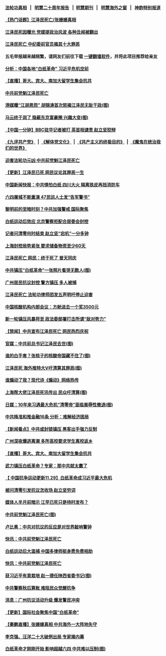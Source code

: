 #### [法轮功真相](https://github.com/gfw-breaker/truth/blob/master/README.md?t=0) &nbsp;&nbsp;|&nbsp;&nbsp; [明慧二十周年报告](https://github.com/gfw-breaker/mh-reports/blob/master/README.md?t=0) &nbsp;&nbsp;|&nbsp;&nbsp;[明慧期刊](https://github.com/gfw-breaker/mh-qikan) &nbsp;&nbsp;|&nbsp;&nbsp; [明慧海外之窗](https://github.com/gfw-breaker/mh-news/blob/master/README.md?t=0) &nbsp;&nbsp;|&nbsp;&nbsp; [神韵特别报道](https://github.com/gfw-breaker/mh-news/blob/master/shenyun.md?t=0)
#### [ 【热门话题】江泽民死亡/张姗姗真相](https://github.com/gfw-breaker/banned-news1/blob/master/pages/prog204/a103587057.md)
#### [ 江泽民死因曝光 党媒提政治风波 各种丑闻被翻出](https://github.com/gfw-breaker/banned-news1/blob/master/pages/prog204/a103587223.md)
#### [ 江泽民死亡 中纪委前官员揭其十大罪恶](https://github.com/gfw-breaker/banned-news1/blob/master/pages/prog204/a103587147.md)
#### 五毛举报越来越频繁，请网友们前往下载 [一键翻墙软件](https://github.com/gfw-breaker/ssr-accounts)，并将此项目推荐给亲友
#### [ 分析：中国各地“白纸革命” 习近平危机空前](https://github.com/gfw-breaker/banned-news1/blob/master/pages/prog204/a103587013.md)
#### [ 【直播】哥大、宾大、南加大留学生集会抗共](https://github.com/gfw-breaker/banned-news1/blob/master/pages/prog204/a103586948.md)
#### [ 中共前党魁江泽民死亡](https://github.com/gfw-breaker/banned-news1/blob/master/pages/prog204/a103587179.md)
#### [ 港媒曝“江胡恩怨” 胡锦涛首次怒揭江泽民无耻干政(图)](https://github.com/gfw-breaker/banned-news1/blob/master/pages/p2/1022968.md)
#### [ 马云终于润了 隐蔽东京富豪圈 兴趣大变(图)](https://github.com/gfw-breaker/banned-news1/blob/master/pages/p2/1022946.md)
#### [ 【中国一分钟】BBC驻华记者被打 英首相谴责 赵立坚狡辩](https://github.com/gfw-breaker/banned-news1/blob/master/pages/prog204/a103586922.md)
#### [《九评共产党》](https://github.com/begood0513/9ping.md/blob/master/README.md) &nbsp;|&nbsp; [《解体党文化》](../../../../jtdwh.md/blob/master/README.md)  &nbsp;|&nbsp; [《共产主义的终极目的》](../../../../gczydzjmd.md/blob/master/README.md) &nbsp;|&nbsp; [《魔鬼在统治我们的世界》](../../../../mgztzwmdsj.md/blob/master/README.md) 
#### [ 迫害法轮功元凶 中共前党魁江泽民死亡](https://github.com/gfw-breaker/banned-news1/blob/master/pages/prog204/a103587072.md)
#### [ 【更新】江泽民已死 网民议论其罪恶一生](https://github.com/gfw-breaker/banned-news1/blob/master/pages/nsc413/n13876029.md)
#### [ 中国新闻快报：中共惧怕白纸 四川大火 隔离铁皮再挡消防车](https://github.com/gfw-breaker/banned-news1/blob/master/pages/prog204/a103586908.md)
#### [ 六四屠城不能重演 47民运人士发“告军警书”](https://github.com/gfw-breaker/banned-news1/blob/master/pages/prog204/a103586828.md)
#### [ 黎明前的至暗时刻？中共加强警戒 国际聚焦](https://github.com/gfw-breaker/banned-news1/blob/master/pages/prog204/a103586920.md)
#### [ 白纸运动后效应 北京警察拒配合居委会封控](https://github.com/gfw-breaker/banned-news1/blob/master/pages/prog204/a103586906.md)
#### [ 记者问清零何时结束 赵立坚“宕机”一分多钟](https://github.com/gfw-breaker/banned-news1/blob/master/pages/prog204/a103586601.md)
#### [ 上海封控局势紧张 要求储备物资至少60天 ](https://github.com/gfw-breaker/banned-news1/blob/master/pages/prog204/a103587055.md)
#### [ 江泽民死亡 网民：终于死了 普天同庆](https://github.com/gfw-breaker/banned-news1/blob/master/pages/nsc413/n13875982.md)
#### [ 中共镇压“白纸革命”一张照片看哭无数人(图)](https://github.com/gfw-breaker/banned-news1/blob/master/pages/p2/1022948.md)
#### [ 广州居民抗议封控 警方镇压 多人被捕](https://github.com/gfw-breaker/banned-news1/blob/master/pages/prog204/a103587185.md)
#### [ 江泽民死亡 法轮功律师团发五声明吁停止迫害](https://github.com/gfw-breaker/banned-news1/blob/master/pages/prog204/a103587308.md)
#### [ 中国核酸机构内部会议：方舱进去一个奖3500元](https://github.com/gfw-breaker/banned-news1/blob/master/pages/prog204/a103587176.md)
#### [ 新一轮镇压风暴将至 政法委部署打击所谓“敌对势力”](https://github.com/gfw-breaker/banned-news1/blob/master/pages/prog204/a103586910.md)
#### [ 【禁闻】中共宣布江泽民死亡 网民热烈庆祝](https://github.com/gfw-breaker/banned-news1/blob/master/pages/prog204/a103587401.md)
#### [ 官媒：中共前总书记江泽民去世(图)](https://github.com/gfw-breaker/banned-news1/blob/master/pages/p2/1022963.md)
#### [ 谁的白手套？张核子的核酸帝国藏不住了(图)](https://github.com/gfw-breaker/banned-news1/blob/master/pages/p2/1022862.md)
#### [ 江泽民死 海外推特大V吁清算其罪恶(图)](https://github.com/gfw-breaker/banned-news1/blob/master/pages/p2/1022971.md)
#### [ 谁煽动了我？现代诗《煽动》网络热传](https://github.com/gfw-breaker/banned-news1/blob/master/pages/prog204/a103586781.md)
#### [ 上海帮大佬江泽民死讯传出 民众吁清算(图)](https://github.com/gfw-breaker/banned-news1/blob/master/pages/p2/1022990.md)
#### [ 日媒：10年来习遇最大危机“清零帝”面临羞辱性撤退(图)](https://github.com/gfw-breaker/banned-news1/blob/master/pages/p2/1022860.md)
#### [ 中共降准和推金融16条 分析：难解经济困局](https://github.com/gfw-breaker/banned-news1/blob/master/pages/nsc413/n13872995.md)
#### [ 【新闻看点】中共或封锁镇压 黑客出手强力反制](https://github.com/gfw-breaker/banned-news1/blob/master/pages/nsc413/n13875658.md)
#### [ 广州深夜爆逃离潮 多所高校要求学生离校返乡](https://github.com/gfw-breaker/banned-news1/blob/master/pages/prog204/a103587063.md)
#### [ 【直播】哥大、宾大、南加大留学生集会抗共](https://github.com/gfw-breaker/banned-news1/blob/master/pages/nf4514/n13875540.md)
#### [ 武力镇压白纸革命？专家：那中共就太蠢了](https://github.com/gfw-breaker/banned-news1/blob/master/pages/prog204/a103586750.md)
#### [ 【 中国抗争运动更新11.29】白纸革命成习近平最大危机](https://github.com/gfw-breaker/banned-news1/blob/master/pages/prog204/a103586163.md)
#### [ 被问清零引发抗议怎收场 赵立坚穷词](https://github.com/gfw-breaker/banned-news1/blob/master/pages/nsc413/n13875757.md)
#### [ 媒体人半月前暗示 江早已死只是待时发布？](https://github.com/gfw-breaker/banned-news1/blob/master/pages/prog204/a103587613.md)
#### [ 中共前党魁江泽民死亡(图)](https://github.com/gfw-breaker/banned-news1/blob/master/pages/p2/1022961.md)
#### [ 卢比奥：中共对抗议的反应是对世界敲响警钟](https://github.com/gfw-breaker/banned-news1/blob/master/pages/nsc413/n13875828.md)
#### [ 快讯：中共前党魁江泽民死亡](https://github.com/gfw-breaker/banned-news1/blob/master/pages/nf4514/n13875999.md)
#### [ 白纸运动后大滥捕 中国多律师挺身愿免费相助](https://github.com/gfw-breaker/banned-news1/blob/master/pages/prog204/a103587191.md)
#### [ 快讯：中共前党魁江泽民死亡](https://github.com/gfw-breaker/banned-news1/blob/master/pages/nsc413/n13875999.md)
#### [ 获习近平有意栽培 赵一德任陕西省委书记(图)](https://github.com/gfw-breaker/banned-news1/blob/master/pages/p2/1022772.md)
#### [ 中共警察秋后算账 难阻民众觉醒抗争](https://github.com/gfw-breaker/banned-news1/blob/master/pages/prog204/a103586748.md)
#### [ 消息：广州抗议活动升级 爆发警民冲突](https://github.com/gfw-breaker/banned-news1/blob/master/pages/nsc413/n13875902.md)
#### [ 【更新】国际社会聚焦中国“白纸革命”](https://github.com/gfw-breaker/banned-news1/blob/master/pages/nf4514/n13875376.md)
#### [ 【秦鹏直播】张姗姗真相 中共海外一大阵地失守](https://github.com/gfw-breaker/banned-news1/blob/master/pages/nsc413/n13875626.md)
#### [ 李克强、汪洋二十大破例出局 专家揭内幕](https://github.com/gfw-breaker/banned-news1/blob/master/pages/prog204/a103566339.md)
#### [ 白纸革命才刚刚开始 影响超越六四 中共难以压制(图)](https://github.com/gfw-breaker/banned-news1/blob/master/pages/p2/1022861.md)
